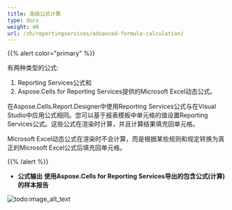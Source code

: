 ```yaml
---
title: 高级公式计算
type: docs
weight: 40
url: /zh/reportingservices/advanced-formula-calculation/
---
```


{{% alert color="primary" %}} 

有两种类型的公式: 

1. Reporting Services公式和
1. Aspose.Cells for Reporting Services提供的Microsoft Excel动态公式。

在Aspose.Cells.Report.Designer中使用Reporting Services公式与在Visual Studio中应用公式相同。您可以基于报表模板中单元格的值设置Reporting Services公式。这些公式在渲染时计算，并且计算结果填充回单元格。

Microsoft Excel动态公式在渲染时不会计算，而是根据某些规则和规定转换为真正的Microsoft Excel公式后填充回单元格。

{{% /alert %}} 
- **公式输出**
**使用Aspose.Cells for Reporting Services导出的包含公式(计算)的样本报告** 

![todo:image_alt_text](advanced-formula-calculation_1.png)
